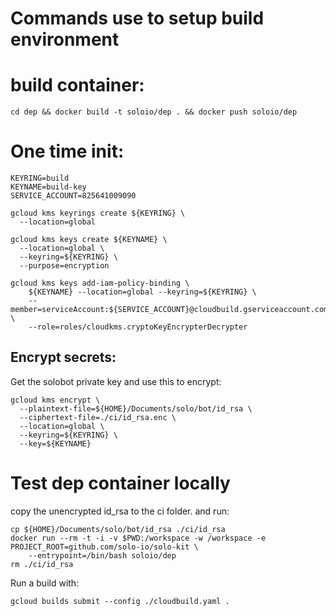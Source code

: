 # Commands use to setup build environment

# build container:

```
cd dep && docker build -t soloio/dep . && docker push soloio/dep
```

# One time init:

```
KEYRING=build
KEYNAME=build-key
SERVICE_ACCOUNT=825641009090

gcloud kms keyrings create ${KEYRING} \
  --location=global

gcloud kms keys create ${KEYNAME} \
  --location=global \
  --keyring=${KEYRING} \
  --purpose=encryption

gcloud kms keys add-iam-policy-binding \
    ${KEYNAME} --location=global --keyring=${KEYRING} \
    --member=serviceAccount:${SERVICE_ACCOUNT}@cloudbuild.gserviceaccount.com \
    --role=roles/cloudkms.cryptoKeyEncrypterDecrypter
```

## Encrypt secrets:
Get the solobot private key and use this to encrypt:

```
gcloud kms encrypt \
  --plaintext-file=${HOME}/Documents/solo/bot/id_rsa \
  --ciphertext-file=./ci/id_rsa.enc \
  --location=global \
  --keyring=${KEYRING} \
  --key=${KEYNAME}
```

# Test dep container locally

copy the unencrypted id_rsa to the ci folder. and run:

```
cp ${HOME}/Documents/solo/bot/id_rsa ./ci/id_rsa
docker run --rm -t -i -v $PWD:/workspace -w /workspace -e PROJECT_ROOT=github.com/solo-io/solo-kit \
    --entrypoint=/bin/bash soloio/dep
rm ./ci/id_rsa
```

Run a build with:

```
gcloud builds submit --config ./cloudbuild.yaml .
```